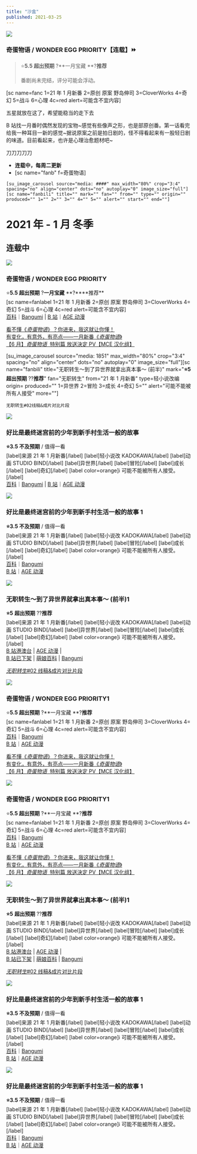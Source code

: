 ```yaml
---
title: "沙盒"
published: 2021-03-25
---
```


![](images/img.moegirl.org_.cn_423px-Wonder_Egg_Priority_Anime_KV.jpg)

### 奇蛋物语 / WONDER EGG PRIORITY【连载】⏩

> ⭐**5.5 超出预期** ?**一月宝藏 **?**推荐**
>
> 番剧尚未完结，评分可能会浮动。

\[sc name=fanc 1=21 年 1 月新番 2=原创 原案 野岛伸司 3=CloverWorks 4=奇幻 5=战斗 6=心理 4c=red alert=可能含不宜内容\]

五星就放在这了，希望能稳当的走下去

B 站找一月番时偶然发现的宝物~感觉有些像声之形，也是部原创番。第一话看完给我一种耳目一新的感觉~据说原案之前是拍日剧的，怪不得看起来有一股轻日剧的味道。目前看起来，也许是心理治愈题材吧~

刀刀刀刀刀

- **连载中，每周二更新**
- \[sc name="fanb" f=奇蛋物语\]

```
[su_image_carousel source="media: ####" max_width="80%" crop="3:4" spacing="no" align="center" dots="no" autoplay="0" image_size="full"][sc name="fanbili" title="" mark="" fan="" from="" type="" origin="" produced="" 1="" 2="" 3="" 4="" 5="" alert="" start="" end=""]
```

# 2021 年 - 1 月 冬季

## 连载中

![](images/img.moegirl.org_.cn_423px-Wonder_Egg_Priority_Anime_KV.jpg)

### 奇蛋物语 / WONDER EGG PRIORITY

⭐**5.5 超出预期** ?**一月宝藏** **?\*\***推荐\*\*  
\[sc name=fanlabel 1=21 年 1 月新番 2=原创 原案 野岛伸司 3=CloverWorks 4=奇幻 5=战斗 6=心理 4c=red alert=可能含不宜内容\]  
[百科](https://zh.moegirl.org.cn/%E5%A5%87%E8%9B%8B%E7%89%A9%E8%AF%AD#%E5%8A%A8%E7%94%BB%E7%89%88)｜[Bangumi](http://bgm.tv/subject_search/%E5%A5%87%E8%9B%8B%E7%89%A9%E8%AF%AD) | [B 站](https://search.bilibili.com/all?keyword=%E5%A5%87%E8%9B%8B%E7%89%A9%E8%AF%AD)｜[AGE 动漫](https://www.agefans.net/search?query=%E5%A5%87%E8%9B%8B%E7%89%A9%E8%AF%AD)

[看不懂《_奇蛋物语_》？你进来，我这就让你懂！](https://www.bilibili.com/video/BV1Lp4y1p75s?from=search&seid=7632719779988846048)  
[有变化，有意外，有亮点——一月新番《_奇蛋物语_》](https://www.bilibili.com/video/BV1V54y1Y7Yy?from=search&seid=7632719779988846048)  
[【6 月】*奇蛋物语*  特别篇 放送決定 PV【MCE 汉化组】](https://www.bilibili.com/video/BV1LK4y1S7YV?from=search&seid=7632719779988846048)

\[su_image_carousel source="media: 1851" max_width="80%" crop="3:4" spacing="no" align="center" dots="no" autoplay="0" image_size="full"\]\[sc name="fanbili" title="无职转生～到了异世界就拿出真本事～ (前半)" mark="**⭐5** **超出预期** ??**推荐**" fan="无职转生" from="21 年 1 月新番" type=轻小说改编 origin= produced="" 1=异世界 2=冒险 3=成长 4=奇幻 5="" alert="可能不能被所有人接受" more=""\]

```
无职转生#02线稿&成片对比片段
```

![](images/1611146057952-1.jpeg)

### 好比是最终迷宫前的少年到新手村生活一般的故事

**⭐3.5 不及预期** / 值得一看  
\[label\]来源 21 年 1 月新番\[/label\] \[label\]轻小说改 KADOKAWA\[/label\] \[label\]动画 STUDIO BIND\[/label\] \[label\]异世界\[/label\] \[label\]冒险\[/label\] \[label\]成长\[/label\] \[label\]奇幻\[/label\] \[label color=orange\]ℹ️ 可能不能被所有人接受。\[/label\]  
[百科](https://zh.moegirl.org.cn/%E5%A5%87%E8%9B%8B%E7%89%A9%E8%AF%AD#%E5%8A%A8%E7%94%BB%E7%89%88)｜[Bangumi](http://bgm.tv/subject_search/%E5%A5%87%E8%9B%8B%E7%89%A9%E8%AF%AD) | [B 站](https://search.bilibili.com/all?keyword=%E5%A5%87%E8%9B%8B%E7%89%A9%E8%AF%AD)｜[AGE 动漫](https://www.agefans.net/search?query=%E5%A5%87%E8%9B%8B%E7%89%A9%E8%AF%AD)

![](images/1611146057952-1.jpeg)

### 好比是最终迷宫前的少年到新手村生活一般的故事 1

**⭐3.5 不及预期** / 值得一看  
\[label\]来源 21 年 1 月新番\[/label\] \[label\]轻小说改 KADOKAWA\[/label\] \[label\]动画 STUDIO BIND\[/label\] \[label\]异世界\[/label\] \[label\]冒险\[/label\] \[label\]成长\[/label\] \[label\]奇幻\[/label\] \[label color=orange\]ℹ️ 可能不能被所有人接受。\[/label\]  
[百科](https://zh.moegirl.org.cn/%E5%A5%87%E8%9B%8B%E7%89%A9%E8%AF%AD#%E5%8A%A8%E7%94%BB%E7%89%88)｜[Bangumi](http://bgm.tv/subject_search/%E5%A5%87%E8%9B%8B%E7%89%A9%E8%AF%AD)  
[B 站](https://search.bilibili.com/all?keyword=%E5%A5%87%E8%9B%8B%E7%89%A9%E8%AF%AD)｜[AGE 动漫](https://www.agefans.net/search?query=%E5%A5%87%E8%9B%8B%E7%89%A9%E8%AF%AD)

![](images/423px-Mushoku_Tensei_Anime_KV_202101.jpg)

### 无职转生～到了异世界就拿出真本事～ (前半)1

**⭐5** **超出预期** ??**推荐**  
\[label\]来源 21 年 1 月新番\[/label\] \[label\]轻小说改 KADOKAWA\[/label\] \[label\]动画 STUDIO BIND\[/label\] \[label\]异世界\[/label\] \[label\]冒险\[/label\] \[label\]成长\[/label\] \[label\]奇幻\[/label\] \[label color=orange\]ℹ️ 可能不能被所有人接受。\[/label\]  
[](https://zh.moegirl.org.cn/%E5%A5%87%E8%9B%8B%E7%89%A9%E8%AF%AD#%E5%8A%A8%E7%94%BB%E7%89%88)[B 站港澳台](https://www.bilibili.com/bangumi/play/ss37762) | [AGE 动漫](https://www.agefans.net/detail/20200012) |  
[](https://zh.moegirl.org.cn/%E5%A5%87%E8%9B%8B%E7%89%A9%E8%AF%AD#%E5%8A%A8%E7%94%BB%E7%89%88)[B 站](https://www.bilibili.com/bangumi/play/ss36168)[已下架](https://www.bilibili.com/bangumi/play/ss36168) | [萌娘百科](https://zh.moegirl.org.cn/%E6%97%A0%E8%81%8C%E8%BD%AC%E7%94%9F%EF%BD%9E%E5%88%B0%E4%BA%86%E5%BC%82%E4%B8%96%E7%95%8C%E5%B0%B1%E6%8B%BF%E5%87%BA%E7%9C%9F%E6%9C%AC%E4%BA%8B%EF%BD%9E#%E5%8A%A8%E7%94%BB%E7%89%88) | [Bangumi](http://bgm.tv/subject/277554)

[_无职转生_#02 线稿&成片对比片段](https://www.bilibili.com/video/BV1vX4y1K7tt?from=search&seid=17424784560302882899)

![](images/img.moegirl.org_.cn_423px-Wonder_Egg_Priority_Anime_KV.jpg)

### 奇蛋物语 / WONDER EGG PRIORITY1

⭐**5.5 超出预期** ?**一月宝藏 **?**推荐**  
\[sc name=fanlabel 1=21 年 1 月新番 2=原创 原案 野岛伸司 3=CloverWorks 4=奇幻 5=战斗 6=心理 4c=red alert=可能含不宜内容\]  
[百科](https://zh.moegirl.org.cn/%E5%A5%87%E8%9B%8B%E7%89%A9%E8%AF%AD#%E5%8A%A8%E7%94%BB%E7%89%88)｜[Bangumi](http://bgm.tv/subject_search/%E5%A5%87%E8%9B%8B%E7%89%A9%E8%AF%AD)  
[B 站](https://search.bilibili.com/all?keyword=%E5%A5%87%E8%9B%8B%E7%89%A9%E8%AF%AD)｜[AGE 动漫](https://www.agefans.net/search?query=%E5%A5%87%E8%9B%8B%E7%89%A9%E8%AF%AD)

[看不懂《_奇蛋物语_》？你进来，我这就让你懂！](https://www.bilibili.com/video/BV1Lp4y1p75s?from=search&seid=7632719779988846048)  
[有变化，有意外，有亮点——一月新番《_奇蛋物语_》](https://www.bilibili.com/video/BV1V54y1Y7Yy?from=search&seid=7632719779988846048)  
[【6 月】*奇蛋物语*  特别篇 放送決定 PV【MCE 汉化组】](https://www.bilibili.com/video/BV1LK4y1S7YV?from=search&seid=7632719779988846048)

![](images/img.moegirl.org_.cn_423px-Wonder_Egg_Priority_Anime_KV.jpg)

### 奇蛋物语 / WONDER EGG PRIORITY1

⭐**5.5 超出预期** ?**一月宝藏 **?**推荐**  
\[sc name=fanlabel 1=21 年 1 月新番 2=原创 原案 野岛伸司 3=CloverWorks 4=奇幻 5=战斗 6=心理 4c=red alert=可能含不宜内容\]  
[百科](https://zh.moegirl.org.cn/%E5%A5%87%E8%9B%8B%E7%89%A9%E8%AF%AD#%E5%8A%A8%E7%94%BB%E7%89%88)｜[Bangumi](http://bgm.tv/subject_search/%E5%A5%87%E8%9B%8B%E7%89%A9%E8%AF%AD)  
[B 站](https://search.bilibili.com/all?keyword=%E5%A5%87%E8%9B%8B%E7%89%A9%E8%AF%AD)｜[AGE 动漫](https://www.agefans.net/search?query=%E5%A5%87%E8%9B%8B%E7%89%A9%E8%AF%AD)

[看不懂《_奇蛋物语_》？你进来，我这就让你懂！](https://www.bilibili.com/video/BV1Lp4y1p75s?from=search&seid=7632719779988846048)  
[有变化，有意外，有亮点——一月新番《_奇蛋物语_》](https://www.bilibili.com/video/BV1V54y1Y7Yy?from=search&seid=7632719779988846048)  
[【6 月】*奇蛋物语*  特别篇 放送決定 PV【MCE 汉化组】](https://www.bilibili.com/video/BV1LK4y1S7YV?from=search&seid=7632719779988846048)

![](images/423px-Mushoku_Tensei_Anime_KV_202101.jpg)

### 无职转生～到了异世界就拿出真本事～ (前半)1

**⭐5** **超出预期** ??**推荐**  
\[label\]来源 21 年 1 月新番\[/label\] \[label\]轻小说改 KADOKAWA\[/label\] \[label\]动画 STUDIO BIND\[/label\] \[label\]异世界\[/label\] \[label\]冒险\[/label\] \[label\]成长\[/label\] \[label\]奇幻\[/label\] \[label color=orange\]ℹ️ 可能不能被所有人接受。\[/label\]  
[](https://zh.moegirl.org.cn/%E5%A5%87%E8%9B%8B%E7%89%A9%E8%AF%AD#%E5%8A%A8%E7%94%BB%E7%89%88)[B 站港澳台](https://www.bilibili.com/bangumi/play/ss37762) | [AGE 动漫](https://www.agefans.net/detail/20200012) |  
[](https://zh.moegirl.org.cn/%E5%A5%87%E8%9B%8B%E7%89%A9%E8%AF%AD#%E5%8A%A8%E7%94%BB%E7%89%88)[B 站](https://www.bilibili.com/bangumi/play/ss36168)[已下架](https://www.bilibili.com/bangumi/play/ss36168) | [萌娘百科](https://zh.moegirl.org.cn/%E6%97%A0%E8%81%8C%E8%BD%AC%E7%94%9F%EF%BD%9E%E5%88%B0%E4%BA%86%E5%BC%82%E4%B8%96%E7%95%8C%E5%B0%B1%E6%8B%BF%E5%87%BA%E7%9C%9F%E6%9C%AC%E4%BA%8B%EF%BD%9E#%E5%8A%A8%E7%94%BB%E7%89%88) | [Bangumi](http://bgm.tv/subject/277554)

[_无职转生_#02 线稿&成片对比片段](https://www.bilibili.com/video/BV1vX4y1K7tt?from=search&seid=17424784560302882899)

![](images/1611146057952-1.jpeg)

### 好比是最终迷宫前的少年到新手村生活一般的故事 1

**⭐3.5 不及预期** / 值得一看  
\[label\]来源 21 年 1 月新番\[/label\] \[label\]轻小说改 KADOKAWA\[/label\] \[label\]动画 STUDIO BIND\[/label\] \[label\]异世界\[/label\] \[label\]冒险\[/label\] \[label\]成长\[/label\] \[label\]奇幻\[/label\] \[label color=orange\]ℹ️ 可能不能被所有人接受。\[/label\]  
[百科](https://zh.moegirl.org.cn/%E5%A5%87%E8%9B%8B%E7%89%A9%E8%AF%AD#%E5%8A%A8%E7%94%BB%E7%89%88)｜[Bangumi](http://bgm.tv/subject_search/%E5%A5%87%E8%9B%8B%E7%89%A9%E8%AF%AD)  
[B 站](https://search.bilibili.com/all?keyword=%E5%A5%87%E8%9B%8B%E7%89%A9%E8%AF%AD)｜[AGE 动漫](https://www.agefans.net/search?query=%E5%A5%87%E8%9B%8B%E7%89%A9%E8%AF%AD)

![](images/1611146057952-1.jpeg)

### 好比是最终迷宫前的少年到新手村生活一般的故事 1

**⭐3.5 不及预期** / 值得一看  
\[label\]来源 21 年 1 月新番\[/label\] \[label\]轻小说改 KADOKAWA\[/label\] \[label\]动画 STUDIO BIND\[/label\] \[label\]异世界\[/label\] \[label\]冒险\[/label\] \[label\]成长\[/label\] \[label\]奇幻\[/label\] \[label color=orange\]ℹ️ 可能不能被所有人接受。\[/label\]  
[百科](https://zh.moegirl.org.cn/%E5%A5%87%E8%9B%8B%E7%89%A9%E8%AF%AD#%E5%8A%A8%E7%94%BB%E7%89%88)｜[Bangumi](http://bgm.tv/subject_search/%E5%A5%87%E8%9B%8B%E7%89%A9%E8%AF%AD)  
[B 站](https://search.bilibili.com/all?keyword=%E5%A5%87%E8%9B%8B%E7%89%A9%E8%AF%AD)｜[AGE 动漫](https://www.agefans.net/search?query=%E5%A5%87%E8%9B%8B%E7%89%A9%E8%AF%AD)
